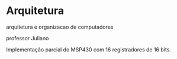# Arquitetura
arquitetura e organizacao de computadores

professor Juliano

Implementação parcial do MSP430 com 16 registradores de 16 bits.

